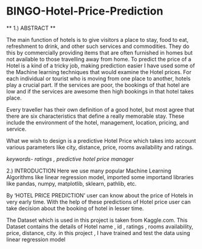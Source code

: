 # BINGO-Hotel-Price-Prediction

** 1.) ABSTRACT **

The main function of hotels is to give visitors a place to stay, food to eat, refreshment to drink, and other such services and commodities. They do this by commercially providing items that are often furnished in homes but not available to those travelling away from home.
To predict the price of a Hotel is a kind of a tricky job, making prediction easier I have used some of the Machine learning techniques that would examine the Hotel prices.
For each individual or tourist who is moving from one place to another, hotels play a crucial part. If the services are poor, the
bookings of that hotel are low and if the services are awesome then high bookings in that hotel takes place. 

Every traveller has their own definition of a good hotel, but most agree that there are six characteristics that define a really memorable stay. These include the environment of the hotel, management, location, pricing, and service.

What we wish to design is a predictive Hotel Price which takes into account various parameters like city, distance, price, rooms availability and ratings.

*keywords- ratings , predictive hotel price manager*

2.) INTRODUCTION
Here we use many popular Machine Learning Algorithms like linear regression model, imported some importand libraries like pandas, numpy, matplotlib, sklearn, pathlib, etc. 

 By ‘HOTEL PRICE PREDICTION’ user can know about the price of Hotels in very early time.
With the help of these predictions of Hotel price user can take decision about the booking of hotel in lesser time.

The Dataset which is used in this project is taken from Kaggle.com. This Dataset contains the details of Hotel name , id , ratings , rooms availability, price, distance, city.
in this project , I have trained and test the data using linear regression model
